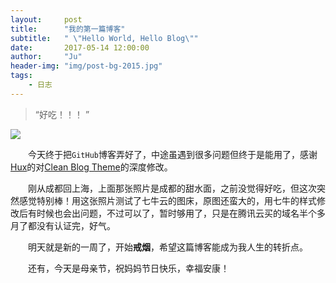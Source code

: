 ```yaml
---
layout:     post
title:      "我的第一篇博客"
subtitle:   " \"Hello World, Hello Blog\""
date:       2017-05-14 12:00:00
author:     "Ju"
header-img: "img/post-bg-2015.jpg"
tags:
    - 日志
--- 
```


> “好吃！！！ ”

![](https://coco-1253659112.cos.ap-beijing-1.myqcloud.com/ju-blog/chengdu1705/tsm.JPG)


　　今天终于把`GitHub`博客弄好了，中途虽遇到很多问题但终于是能用了，感谢[Hux](https://github.com/huxpro)的对[Clean Blog Theme](https://github.com/BlackrockDigital/startbootstrap-clean-blog-jekyll)的深度修改。

　　刚从成都回上海，上面那张照片是成都的甜水面，之前没觉得好吃，但这次突然感觉特别棒！用这张照片测试了七牛云的图床，原图还蛮大的，用七牛的样式修改后有时候也会出问题，不过可以了，暂时够用了，只是在腾讯云买的域名半个多月了都没有认证完，好气。

　　明天就是新的一周了，开始**戒烟**，希望这篇博客能成为我人生的转折点。

　　还有，今天是母亲节，祝妈妈节日快乐，幸福安康！
